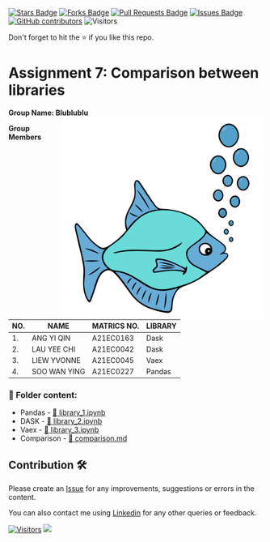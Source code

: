<a href="https://github.com/drshahizan/Python-big-data/stargazers"><img src="https://img.shields.io/github/stars/drshahizan/Python-big-data" alt="Stars Badge"/></a>
<a href="https://github.com/drshahizan/Python-big-data/network/members"><img src="https://img.shields.io/github/forks/drshahizan/Python-big-data" alt="Forks Badge"/></a>
<a href="https://github.com/drshahizan/Python-big-data/pulls"><img src="https://img.shields.io/github/issues-pr/drshahizan/Python-big-data" alt="Pull Requests Badge"/></a>
<a href="https://github.com/drshahizan/Python-big-data/issues"><img src="https://img.shields.io/github/issues/drshahizan/Python-big-data" alt="Issues Badge"/></a>
<a href="https://github.com/drshahizan/Python-big-data/graphs/contributors"><img alt="GitHub contributors" src="https://img.shields.io/github/contributors/drshahizan/Python-big-data?color=2b9348"></a>
![Visitors](https://api.visitorbadge.io/api/visitors?path=https%3A%2F%2Fgithub.com%2Fdrshahizan%2FPython-big-data&labelColor=%23d9e3f0&countColor=%23697689&style=flat)

Don't forget to hit the :star: if you like this repo.

# Assignment 7: Comparison between libraries

**Group Name: Blublublu**
<img align="right" alt="blublublu" width="400" src="blublublu.jpg">


**Group Members**

|NO.|NAME|MATRICS NO.|LIBRARY|
|---|---|---|---|
|1.|ANG YI QIN|A21EC0163| Dask|
|2.|LAU YEE CHI|A21EC0042|Dask|
|3.|LIEW YVONNE|A21EC0045|Vaex|
|4.|SOO WAN YING|A21EC0227|Pandas|


### 📂 Folder content:
* Pandas - [📖 library_1.ipynb](https://github.com/drshahizan/Python-big-data/blob/main/assignment/ass7/hpdp/Blublublu/library_1.ipynb)
* DASK - [📖 library_2.ipynb](https://github.com/drshahizan/Python-big-data/blob/main/assignment/ass7/hpdp/Blublublu/library_2.ipynb)
* Vaex - [📖 library_3.ipynb](https://github.com/drshahizan/Python-big-data/blob/main/assignment/ass7/hpdp/Blublublu/library_3.ipynb)
* Comparison - [📖 comparison.md](https://github.com/drshahizan/Python-big-data/blob/main/assignment/ass7/hpdp/Blublublu/comparison.md)

## Contribution 🛠️
Please create an [Issue](https://github.com/drshahizan/Python_EDA/issues) for any improvements, suggestions or errors in the content.

You can also contact me using [Linkedin](https://www.linkedin.com/in/drshahizan/) for any other queries or feedback.

[![Visitors](https://api.visitorbadge.io/api/visitors?path=https%3A%2F%2Fgithub.com%2Fdrshahizan&labelColor=%23697689&countColor=%23555555&style=plastic)](https://visitorbadge.io/status?path=https%3A%2F%2Fgithub.com%2Fdrshahizan)
![](https://hit.yhype.me/github/profile?user_id=81284918)

